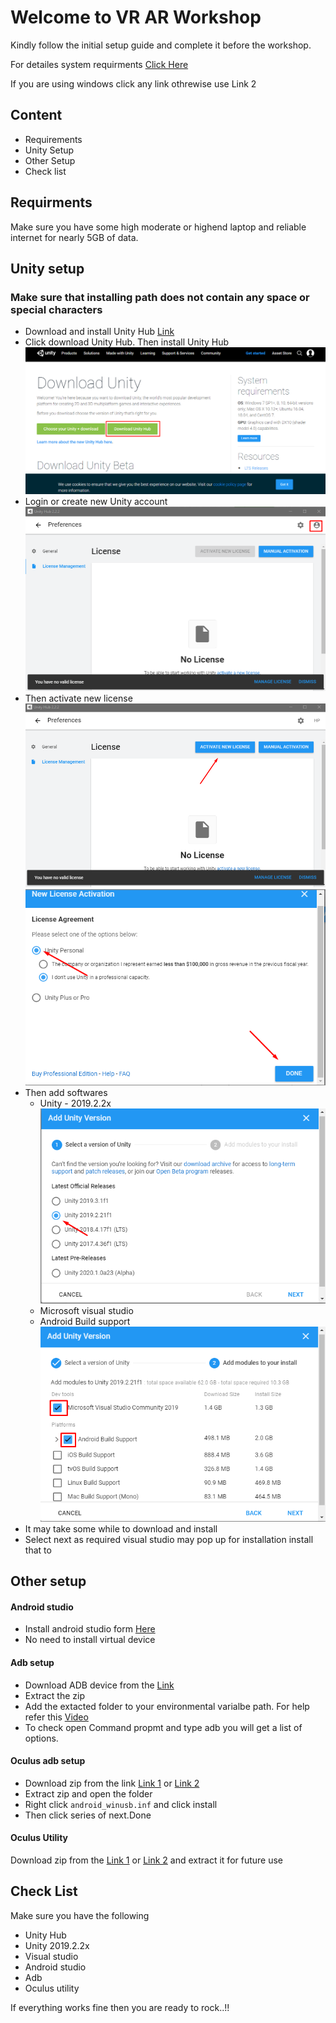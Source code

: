 <h1>Welcome to VR AR Workshop</h1>
<p>Kindly follow the initial setup guide and complete it before the workshop.</p>
<p>For detailes system requirments <a href="https://docs.unity3d.com/2019.2/Documentation/Manual/system-requirements.html">Click Here</a></p>
<p>If you are using windows click any link othrewise use Link 2 </p>
<h2>Content</h2>
<ul>
    <li>Requirements</li>
    <li>Unity Setup</li>
    <li>Other Setup</li>
    <li>Check list</li>
</ul>

<h2>Requirments</h2>
<p>
    Make sure you have some high moderate or highend laptop and reliable internet for nearly 5GB of data.
</p>

<h2>Unity setup</h2>
<h3>Make sure that installing path does not contain any space or special characters</h3>
<ul>
    <li>Download and install Unity Hub <a href="https://unity3d.com/get-unity/download?_ga=2.114566663.1045711736.1565163618-187168741.1547358497">Link</a></li>
    <li>Click download Unity Hub. Then install Unity Hub
       <br> <img src="https://raw.githubusercontent.com/hariprasath2603/VR-AR-Workshop/master/img/01.png" alt="install unity hub">
    </li>
    <li>Login or create new Unity account
        <br><img src="https://raw.githubusercontent.com/hariprasath2603/VR-AR-Workshop/master/img/02.png">    </li>
    <li>Then activate new license
        <br>
        <img src="https://raw.githubusercontent.com/hariprasath2603/VR-AR-Workshop/master/img/03.png">    
        <br>
        <img src="https://raw.githubusercontent.com/hariprasath2603/VR-AR-Workshop/master/img/04.png">
    </li>
    <li>Then add softwares
        <ul><li>Unity - 2019.2.2x
            <br><img src="https://raw.githubusercontent.com/hariprasath2603/VR-AR-Workshop/master/img/05.png">
        </li>
        <li>Microsoft visual studio </li>
        <li>Android Build support
            <br><img src="https://raw.githubusercontent.com/hariprasath2603/VR-AR-Workshop/master/img/06.png">        </li>
        </ul>
    </li>
    <li>It may take some while to download and install </li>
<li>Select next as required visual studio may pop up for installation install that to</li>

</ul>

<h2>Other setup</h2>
<h4>Android studio</h4>
<ul>
    <li>Install android studio form <a href="https://developer.android.com/studio">Here</a></li>
    <li>No need to install virtual device</li>
    
</ul>
<h4>Adb setup</h4>
<ul>
    <li> Download ADB device from the <a href="https://www.xda-developers.com/install-adb-windows-macos-linux/">Link</a></li>
    <li>Extract the zip</li>
    <li>Add the extacted folder to your environmental varialbe path. For help refer this <a href="https://youtu.be/83SccoBYSfA?t=54">Video</a></li>
    <li>To check open Command propmt and type adb you will get a list of options.</li>
</ul>
<h4>Oculus adb setup</h4>
<ul> 
    <li>Download zip from the link <a href="https://drive.google.com/file/d/1lPJKwjwn5i4TVn5UqvmJQzDtXf-wg3zc/view?usp=sharing">Link 1</a> or <a href="https://developer.oculus.com/downloads/package/oculus-adb-drivers/">Link 2</a></li>
    <li>Extract zip and open the folder</li>
    <li>Right click <code>android_winusb.inf</code> and click install</li>
    <li>Then click series of next.Done</li>
</ul>
<h4>Oculus Utility</h4>
<p>Download zip from the <a href="https://drive.google.com/file/d/1iJAjsLcsKggfDUldpzMU-UT2dp4paUPn/view?usp=sharing">Link 1</a> or <a href="https://developer.oculus.com/downloads/package/oculus-utilities-for-unity-5/">Link 2</a> and extract it for future use</p>

<h2>Check List</h2>
<p>Make sure you have the following</p>
<ul>
    <li>Unity Hub</li>
    <li>Unity 2019.2.2x</li>
    <li>Visual studio</li>
    <li>Android studio</li>
    <li>Adb</li>
    <li>Oculus utility</li>
</ul>
<p>If everything works fine then you are ready to rock..!!</p>
